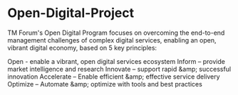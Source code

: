 Open-Digital-Project
====================

TM Forum's Open Digital Program focuses on overcoming the end-to-end management challenges of complex digital services, enabling an open, vibrant digital economy, based on 5 key principles: 

Open - enable a vibrant, open digital services ecosystem
Inform – provide market intelligence and research
Innovate – support rapid &amp;amp; successful innovation
Accelerate – Enable efficient &amp;amp; effective service delivery
Optimize – Automate &amp;amp; optimize with tools and best practices
